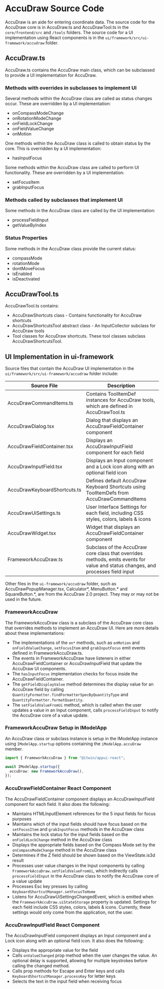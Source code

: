 <!---
cSpell:ignore dont
-->

# AccuDraw Source Code

AccuDraw is an aide for entering coordinate data.
The source code for the AccuDraw core is in
AccuDraw.ts and
AccuDrawTool.ts
in the `core/frontend/src` and `/tools` folders.
The source code for a UI implementation using React components is
in the `ui/framework/src/ui-framework/accudraw` folder.

## AccuDraw.ts

AccuDraw.ts contains the AccuDraw main class, which can be subclassed to provide a UI implementation for AccuDraw.

### Methods with overrides in subclasses to implement UI

Several methods within the AccuDraw class are called as status changes occur. These are overridden by a UI implementation:

- onCompassModeChange
- onRotationModeChange
- onFieldLockChange
- onFieldValueChange
- onMotion

One methods within the AccuDraw class is called to obtain status by the core. This is overridden by a UI implementation:

- hasInputFocus

Some methods within the AccuDraw class are called to perform UI functionality. These are overridden by a UI implementation:

- setFocusItem
- grabInputFocus

### Methods called by subclasses that implement UI

Some methods in the AccuDraw class are called by the UI implementation:

- processFieldInput
- getValueByIndex

### Status Properties

Some methods in the AccuDraw class provide the current status:

- compassMode
- rotationMode
- dontMoveFocus
- isEnabled
- isDeactivated

## AccuDrawTool.ts

AccuDrawTool.ts contains:

- AccuDrawShortcuts class - Contains functionality for AccuDraw shortcuts
- AccuDrawShortcutsTool abstract class - An InputCollector subclass for AccuDraw tools
- Tool classes for AccuDraw shortcuts. These tool classes subclass AccuDrawShortcutsTool.

## UI Implementation in ui-framework

Source files that contain the AccuDraw UI implementation in the `ui/framework/src/ui-framework/accudraw` folder include:

| Source File                  | Description                                                                                                                      |
| ---------------------------- | -------------------------------------------------------------------------------------------------------------------------------- |
| AccuDrawCommandItems.ts      | Contains ToolItemDef instances for AccuDraw tools, which are defined in AccuDrawTool.ts                                          |
| AccuDrawDialog.tsx           | Dialog that displays an AccuDrawFieldContainer component                                                                         |
| AccuDrawFieldContainer.tsx   | Displays an AccuDrawInputField component for each field                                                                          |
| AccuDrawInputField.tsx       | Displays an Input component and a Lock icon along with an optional field icon                                                    |
| AccuDrawKeyboardShortcuts.ts | Defines default AccuDraw Keyboard Shortcuts using ToolItemDefs from AccuDrawCommandItems                                         |
| AccuDrawUiSettings.ts        | User Interface Settings for each field, including CSS styles, colors, labels & icons                                             |
| AccuDrawWidget.tsx           | Widget that displays an AccuDrawFieldContainer component                                                                         |
| FrameworkAccuDraw.ts         | Subclass of the AccuDraw core class that overrides methods, emits events for value and status changes, and processes field input |

Other files in the `ui-framework/accudraw` folder, such as AccuDrawPopupManager.tsx, Calculator*, MenuButton.* and SquareButton.\*, are from the AccuDraw 2.0 project. They may or may not be used in the future.

### FrameworkAccuDraw

The FrameworkAccuDraw class is a subclass of the AccuDraw core class that overrides methods to implement an AccuDraw UI.
Here are more details about these implementations:

- The implementations of the `on*` methods, such as `onMotion` and `onFieldValueChange`, `setFocusItem` and `grabInputFocus` emit events defined in FrameworkAccuDraw.ts.
- The events in FrameworkAccuDraw have listeners in either AccuDrawFieldContainer or AccuDrawInputField that update the AccuDraw UI components.
- The `hasInputFocus` implementation checks for focus inside the AccuDrawFieldContainer.
- The `getFieldDisplayValue` method determines the display value for an AccuDraw field by calling
  `QuantityFormatter.findFormatterSpecByQuantityType` and `QuantityFormatter.formatQuantity`.
- The `setFieldValueFromUi` method, which is called when the user updates a value in an Input component,
  calls `processFieldInput` to notify the AccuDraw core of a value update.

### FrameworkAccuDraw Setup in IModelApp

An AccuDraw class or subclass instance is setup in the IModelApp instance using `IModelApp.startup` options containing the `iModelApp.accuDraw` member.

```ts
import { FrameworkAccuDraw } from "@itwin/appui-react";

await IModelApp.startup({
  accuDraw: new FrameworkAccuDraw(),
});
```

### AccuDrawFieldContainer React Component

The AccuDrawFieldContainer component displays an AccuDrawInputField component for each field. It also does the following:

- Maintains HTMLInputElement references for the 5 input fields for focus purposes
- Maintains which of the input fields should have focus based on the `setFocusItem` and `grabInputFocus` methods in the AccuDraw class
- Maintains the lock status for the input fields based on the `onFieldLockChange` method in the AccuDraw class
- Displays the appropriate fields based on the Compass Mode set by the `onCompassModeChange` method in the AccuDraw class
- Determines if the Z field should be shown based on the ViewState.is3d result
- Processes user value changes in the Input components by calling `FrameworkAccuDraw.setFieldValueFromUi`, which indirectly calls `processFieldInput` in the AccuDraw class to notify the AccuDraw core of a value update
- Processes Esc key presses by calling `KeyboardShortcutManager.setFocusToHome`
- Listens for AccuDrawUiSettingsChangedEvent, which is emitted when the `FrameworkAccuDraw.uiStateStorage` property is updated. Settings for each field include CSS styles, colors, labels & icons. Currently, these settings would only come from the application, not the user.

### AccuDrawInputField React Component

The AccuDrawInputField component displays an Input component and a Lock icon along with an optional field icon.
It also does the following:

- Displays the appropriate value for the field
- Calls `onValueChanged` prop method when the user changes the value. An optional delay is supported, allowing for multiple keystrokes before calling the changed method.
- Calls prop methods for Escape and Enter keys and calls `KeyboardShortcutManager.processKey` for letter keys
- Selects the text in the input field when receiving focus
